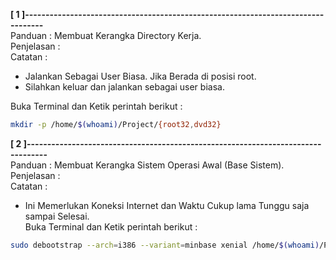 **[ 1 ]---------------------------------------------------------------------------------**  
Panduan : Membuat Kerangka Directory Kerja.  
Penjelasan :  
Catatan :  
 * Jalankan Sebagai User Biasa. Jika Berada di posisi root.  
 * Silahkan keluar dan jalankan sebagai user biasa. 
 
Buka Terminal dan Ketik perintah berikut :
```bash
mkdir -p /home/$(whoami)/Project/{root32,dvd32}
```

**[ 2 ]---------------------------------------------------------------------------------**  
Panduan : Membuat Kerangka Sistem Operasi Awal (Base Sistem).  
Penjelasan :  
Catatan :  
 * Ini Memerlukan Koneksi Internet dan Waktu Cukup lama Tunggu saja sampai Selesai.  
Buka Terminal dan Ketik perintah berikut :  
```bash
sudo debootstrap --arch=i386 --variant=minbase xenial /home/$(whoami)/Project/root32 http://archive.ubuntu.com/ubuntu/
```
